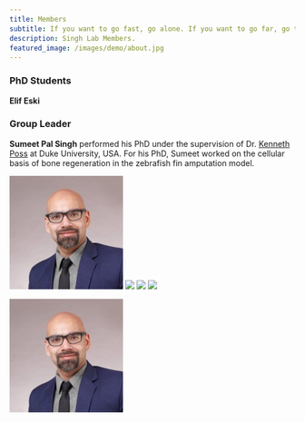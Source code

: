 ```yaml
---
title: Members
subtitle: If you want to go fast, go alone. If you want to go far, go together.
description: Singh Lab Members.
featured_image: /images/demo/about.jpg
---
```



### PhD Students

**Elif Eski**

### Group Leader

**Sumeet Pal Singh** performed his PhD under the supervision of Dr. [Kenneth Poss](https://sites.duke.edu/posslab/) at Duke University, USA. For his PhD, Sumeet worked on the cellular basis of bone regeneration in the zebrafish fin amputation model.

<div class="gallery" data-columns="5">
    <img src="/images/members/sumeet.jpeg">
    <img src="/images/demo/work-07.jpg">
    <img src="/images/demo/work-08.jpg">
    <img src="/images/demo/work-09.jpg">
</div>



![Sumeet](/images/members/sumeet.jpeg "Group Leader")
